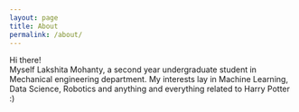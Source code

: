 ```yaml
---
layout: page
title: About
permalink: /about/
---
```

Hi there!<br>
Myself Lakshita Mohanty, a second year undergraduate student in Mechanical engineering department. My interests lay in Machine Learning, Data Science, Robotics and anything and everything related to Harry Potter :)


[jekyll-organization]: https://github.com/jekyll
